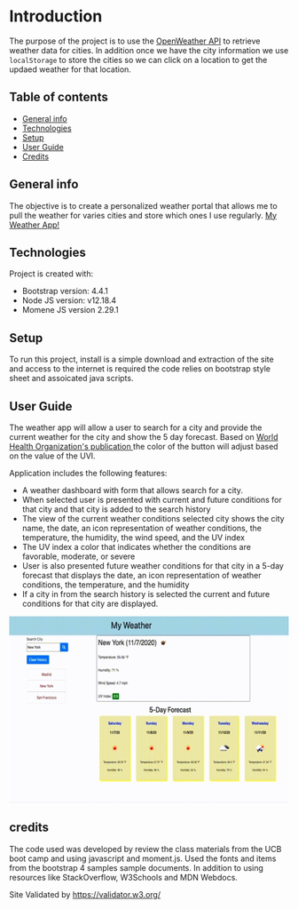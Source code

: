 # Introduction
The purpose of the project is to use the [OpenWeather API](https://openweathermap.org/api) to retrieve weather data for cities.
In addition once we have the city information we use `localStorage` to store the cities so we can click on a location to get the updaed weather for that location.

## Table of contents
* [General info](#general-info)
* [Technologies](#technologies)
* [Setup](#setup)
* [User Guide](#user-guide)
* [Credits](#credits)


## General info
The objective is to create a personalized weather portal that allows me to pull the weather for varies cities and store which ones I use regularly.
[My Weather App!](https://ktywelch.github.io/PersonalWeather/)

	
## Technologies
Project is created with:
* Bootstrap version: 4.4.1
* Node JS version: v12.18.4
* Momene JS version 2.29.1
	
## Setup
To run this project, install is a simple download and extraction of the site and access to the internet is required the code relies on bootstrap style sheet and assoicated java scripts.

## User Guide
The weather app will allow a user to search for a city and provide the current weather for the city and show the 5 day forecast.
Based on [World Health Organization's publication ](https://www.who.int/uv/publications/en/UVIGuide.pdf)  the color of the button will adjust based on the value of the UVI.


Application includes the following features: 
* A weather dashboard with form that allows search for a city.
* When selected user is  presented with current and future conditions for that city and that city is added to the search history
* The view of the current weather conditions selected city shows the city name, the date, an icon representation of weather conditions, the temperature, the humidity, the wind speed, and the UV index
* The UV index a color that indicates whether the conditions are favorable, moderate, or severe
* User is also presented future weather conditions for that city in a 5-day forecast that displays the date, an icon representation of weather conditions, the temperature, and the humidity
* If a city in from the search history is selected the current and future conditions for that city are displayed.

![ScreenShot](./Assets/images/out.gif)

## credits
The code used was developed by review the class materials from the UCB boot camp and using javascript and moment.js. Used the fonts and items from the bootstrap 4 samples sample documents. In addition to using resources like StackOverflow, W3Schools and MDN Webdocs. 


Site Validated by https://validator.w3.org/


